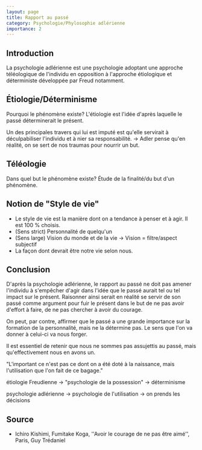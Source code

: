 ```yaml
---
layout: page
title: Rapport au passé
category: Psychologie/Phylosophie adlérienne
importance: 2
---
```


## Introduction
La psychologie adlérienne est une psychologie adoptant une approche téléologique de l'individu en opposition à l'approche étiologique et déterministe développée par Freud notamment.

## Étiologie/Déterminisme
Pourquoi le phénomène existe?
L'étiologie est l'idée d'après laquelle le passé déterminerait le présent.

Un des principales travers qui lui est imputé est qu'elle servirait à déculpabiliser l'individu et à nier sa responsabilité. -> Adler pense qu'en réalité, on se sert de nos traumas pour nourrir un but.

## Téléologie
Dans quel but le phénomène existe?
Étude de la finalité/du but d'un phénomène.

## Notion de "Style de vie"
- Le style de vie est la manière dont on a tendance à penser et à agir. Il est 100 % choisis.
- (Sens strict) Personnalité de quelqu'un
- (Sens large) Vision du monde et de la vie -> Vision = filtre/aspect subjectif
- La façon dont devrait être notre vie selon nous.

## Conclusion
D'après la psychologie adlérienne, le rapport au passé ne doit pas amener l'individu à s'empêcher d'agir dans l'idée que le passé aurait tel ou tel impact sur le présent. Raisonner ainsi serait en réalité se servir de son passé comme argument pour fuir le présent dans le but de ne pas avoir d'effort à faire, de ne pas chercher à avoir du courage.

On peut, par contre, affirmer que le passé a une grande importance sur la formation de la personnalité, mais ne la détermine pas. Le sens que l'on va donner à celui-ci va nous forger.

Il est essentiel de retenir que nous ne sommes pas assujettis au passé, mais qu'effectivement nous en avons un.

"L'important ce n'est pas ce dont on a été doté à la naissance, mais l'utilisation que l'on fait de ce bagage." 

étiologie Freudienne -> "psychologie de la possession" -> déterminisme

psychologie adlérienne -> psychologie de l'utilisation -> on prends les décisions

## Source
- Ichiro Kishimi, Fumitake Koga, ''Avoir le courage de ne pas être aimé'', Paris, Guy Trédaniel
